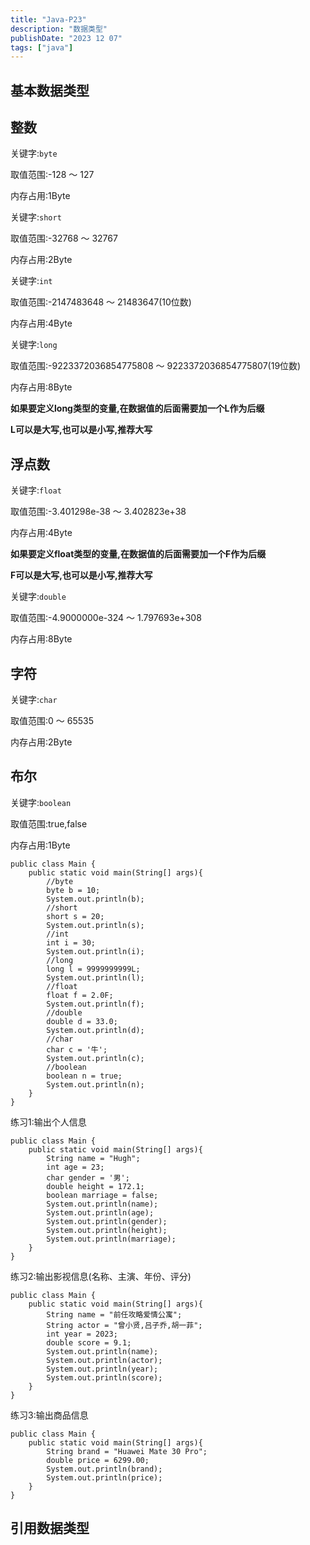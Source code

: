 ```yaml
---
title: "Java-P23"
description: "数据类型"
publishDate: "2023 12 07"
tags: ["java"]
---
```


## 基本数据类型

## 整数
关键字:`byte`

取值范围:-128 ～ 127 

内存占用:1Byte
    
关键字:`short` 

取值范围:-32768 ～ 32767 

内存占用:2Byte
    
关键字:`int` 

取值范围:-2147483648 ～ 21483647(10位数) 

内存占用:4Byte
    
关键字:`long` 

取值范围:-9223372036854775808 ～ 9223372036854775807(19位数) 

内存占用:8Byte

**如果要定义long类型的变量,在数据值的后面需要加一个L作为后缀**

**L可以是大写,也可以是小写,推荐大写**
    
## 浮点数

关键字:`float` 

取值范围:-3.401298e-38 ～ 3.402823e+38 

内存占用:4Byte

**如果要定义float类型的变量,在数据值的后面需要加一个F作为后缀**

**F可以是大写,也可以是小写,推荐大写**

关键字:`double` 

取值范围:-4.9000000e-324 ～ 1.797693e+308 

内存占用:8Byte    
    
## 字符

关键字:`char` 

取值范围:0 ～ 65535 

内存占用:2Byte
  
## 布尔

关键字:`boolean` 

取值范围:true,false 

内存占用:1Byte

```
public class Main {
    public static void main(String[] args){
        //byte
        byte b = 10;
        System.out.println(b);
        //short
        short s = 20;
        System.out.println(s);
        //int
        int i = 30;
        System.out.println(i);
        //long
        long l = 9999999999L;
        System.out.println(l);
        //float
        float f = 2.0F;
        System.out.println(f);
        //double
        double d = 33.0;
        System.out.println(d);
        //char
        char c = '牛';
        System.out.println(c);
        //boolean
        boolean n = true;
        System.out.println(n);
    }
}
```

练习1:输出个人信息

```
public class Main {
    public static void main(String[] args){
        String name = "Hugh";
        int age = 23;
        char gender = '男';
        double height = 172.1;
        boolean marriage = false;
        System.out.println(name);
        System.out.println(age);
        System.out.println(gender);
        System.out.println(height);
        System.out.println(marriage);
    }
}
```

练习2:输出影视信息(名称、主演、年份、评分)

```
public class Main {
    public static void main(String[] args){
        String name = "前任攻略爱情公寓";
        String actor = "曾小贤,吕子乔,胡一菲";
        int year = 2023;
        double score = 9.1;
        System.out.println(name);
        System.out.println(actor);
        System.out.println(year);
        System.out.println(score);
    }
}
```

练习3:输出商品信息

```
public class Main {
    public static void main(String[] args){
        String brand = "Huawei Mate 30 Pro";
        double price = 6299.00;
        System.out.println(brand);
        System.out.println(price);
    }
}
```

## 引用数据类型

